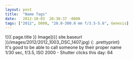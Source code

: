 ```yaml
---
layout: post
title:  "Name Tags"
date:   2012-10-03  20:30:37 -0600
tags: ["2012", D800, "28.0-300.0 mm f/3.5-5.6", Genesis]
---
```

![{{ page.title }} Image]({{ site.baseurl }}/images/2012/2012_1003_DSC_1407.jpg)
{: .prettyprint}  
It's good to be able to call someone by their proper name  
1/30 sec, f/3.5, ISO 2000 - Shutter clicks this day: 64